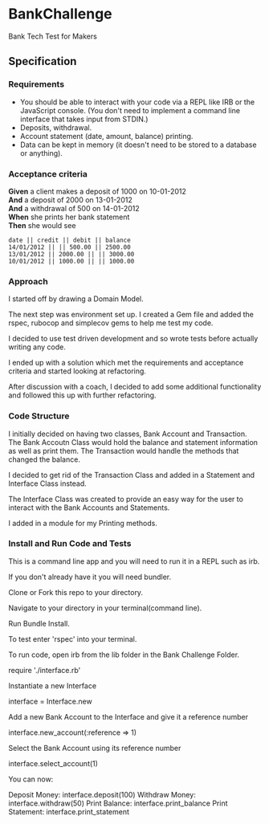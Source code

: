 # BankChallenge
Bank Tech Test for Makers

## Specification

### Requirements

* You should be able to interact with your code via a REPL like IRB or the JavaScript console.  (You don't need to implement a command line interface that takes input from STDIN.)
* Deposits, withdrawal.
* Account statement (date, amount, balance) printing.
* Data can be kept in memory (it doesn't need to be stored to a database or anything).

### Acceptance criteria

**Given** a client makes a deposit of 1000 on 10-01-2012  
**And** a deposit of 2000 on 13-01-2012  
**And** a withdrawal of 500 on 14-01-2012  
**When** she prints her bank statement  
**Then** she would see

```
date || credit || debit || balance
14/01/2012 || || 500.00 || 2500.00
13/01/2012 || 2000.00 || || 3000.00
10/01/2012 || 1000.00 || || 1000.00
```
### Approach

I started off by drawing a Domain Model. 
  
The next step was environment set up. I created a Gem file and added the rspec, rubocop and simplecov gems to help me test my code.
 
I decided to use test driven development and so wrote tests before actually writing any code. 

I ended up with a solution which met the requirements and acceptance criteria and started looking at refactoring.

After discussion with a coach, I decided to add some additional functionality and followed this up with further refactoring.

### Code Structure

I initially decided on having two classes, Bank Account and Transaction. The Bank Accoutn Class would hold the balance and statement information as well as print them. The Transaction would handle the methods that changed the balance. 

I decided to get rid of the Transaction Class and added in a Statement and Interface Class instead.

The Interface Class was created to provide an easy way for the user to interact with the Bank Accounts and Statements.

I added in a module for my Printing methods.

### Install and Run Code and Tests

This is a command line app and you will need to run it in a REPL such as irb.

If you don't already have it you will need bundler.

Clone or Fork this repo to your directory. 

Navigate to your directory in your terminal(command line).

Run Bundle Install.

To test enter 'rspec' into your terminal.

To run code, open irb from the lib folder in the Bank Challenge Folder.

require './interface.rb'

Instantiate a new Interface 

interface = Interface.new

Add a new Bank Account to the Interface and give it a reference number

interface.new_account(:reference => 1)

Select the Bank Account using its reference number

interface.select_account(1)

You can now:

  Deposit Money: interface.deposit(100)
  Withdraw Money: interface.withdraw(50)
  Print Balance: interface.print_balance
  Print Statement: interface.print_statement








